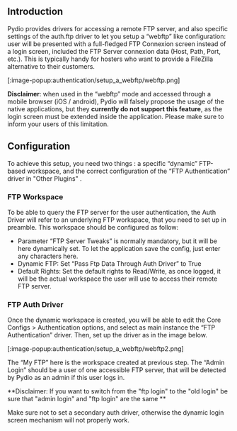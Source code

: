 ## Introduction
Pydio provides drivers for accessing a remote FTP server, and also specific settings of the auth.ftp driver to let you setup a “webftp” like configuration: user will be presented with a full-fledged FTP Connexion screen instead of a login screen, included the FTP Server connexion data (Host, Path, Port, etc.). This is typically handy for hosters who want to provide a FileZilla alternative to their customers.

[:image-popup:authentication/setup_a_webftp/webftp.png]

**Disclaimer**: when used in the “webftp” mode and accessed through a mobile browser (iOS / android), Pydio will falsely propose the usage of the native applications, but they **currently do not support this feature**, as the login screen must be extended inside the application. Please make sure to inform your users of this limitation.

## Configuration
To achieve this setup, you need two things : a specific “dynamic” FTP-based workspace, and the correct configuration of the “FTP Authentication” driver in "Other Plugins" .

### FTP Workspace
To be able to query the FTP server for the user authentication, the Auth Driver will refer to an underlying FTP workspace, that you need to set up in preamble. This workspace should be configured as follow:

+ Parameter “FTP Server Tweaks” is normally mandatory, but it will be here dynamically set. To let the application save the config, just enter any characters here.
+ Dynamic FTP: Set “Pass Ftp Data Through Auth Driver” to True
+ Default Rights: Set the default rights to Read/Write, as once logged, it will be the actual workspace the user will use to access their remote FTP server.

### FTP Auth Driver
Once the dynamic workspace is created, you will be able to edit the Core Configs > Authentication options, and select as main instance  the “FTP Authentication” driver. Then, set up the driver as in the image below.

[:image-popup:authentication/setup_a_webftp/webftp2.png]

The “My FTP” here is the workspace created at previous step. The “Admin Login” should be a user of one accessible FTP server, that will be detected by Pydio as an admin if this user logs in.

**Disclaimer: If you want to switch from the "ftp login" to the "old login" be sure that "admin login" and "ftp login" are the same **

Make sure not to set a secondary auth driver, otherwise the dynamic login screen mechanism will not properly work.